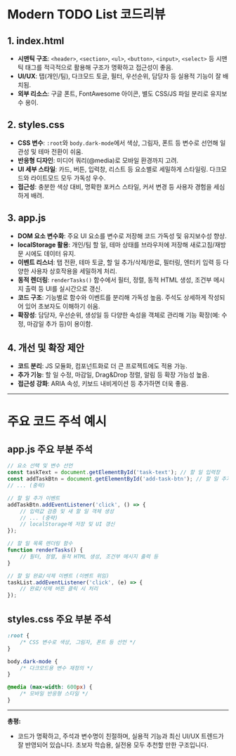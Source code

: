 # Modern TODO List 코드리뷰

## 1. index.html
- **시맨틱 구조**: `<header>`, `<section>`, `<ul>`, `<button>`, `<input>`, `<select>` 등 시맨틱 태그를 적극적으로 활용해 구조가 명확하고 접근성이 좋음.
- **UI/UX**: 탭(개인/팀), 다크모드 토글, 필터, 우선순위, 담당자 등 실용적 기능이 잘 배치됨.
- **외부 리소스**: 구글 폰트, FontAwesome 아이콘, 별도 CSS/JS 파일 분리로 유지보수 용이.

## 2. styles.css
- **CSS 변수**: `:root`와 `body.dark-mode`에서 색상, 그림자, 폰트 등 변수로 선언해 일관성 및 테마 전환이 쉬움.
- **반응형 디자인**: 미디어 쿼리(@media)로 모바일 환경까지 고려.
- **UI 세부 스타일**: 카드, 버튼, 입력창, 리스트 등 요소별로 세밀하게 스타일링. 다크모드와 라이트모드 모두 가독성 우수.
- **접근성**: 충분한 색상 대비, 명확한 포커스 스타일, 커서 변경 등 사용자 경험을 세심하게 배려.

## 3. app.js
- **DOM 요소 변수화**: 주요 UI 요소를 변수로 저장해 코드 가독성 및 유지보수성 향상.
- **localStorage 활용**: 개인/팀 할 일, 테마 상태를 브라우저에 저장해 새로고침/재방문 시에도 데이터 유지.
- **이벤트 리스너**: 탭 전환, 테마 토글, 할 일 추가/삭제/완료, 필터링, 엔터키 입력 등 다양한 사용자 상호작용을 세밀하게 처리.
- **동적 렌더링**: `renderTasks()` 함수에서 필터, 정렬, 동적 HTML 생성, 조건부 메시지 출력 등 UI를 실시간으로 갱신.
- **코드 구조**: 기능별로 함수와 이벤트를 분리해 가독성 높음. 주석도 상세하게 작성되어 있어 초보자도 이해하기 쉬움.
- **확장성**: 담당자, 우선순위, 생성일 등 다양한 속성을 객체로 관리해 기능 확장(예: 수정, 마감일 추가 등)이 용이함.

## 4. 개선 및 확장 제안
- **코드 분리**: JS 모듈화, 컴포넌트화로 더 큰 프로젝트에도 적용 가능.
- **추가 기능**: 할 일 수정, 마감일, Drag&Drop 정렬, 알림 등 확장 가능성 높음.
- **접근성 강화**: ARIA 속성, 키보드 내비게이션 등 추가하면 더욱 좋음.

---

# 주요 코드 주석 예시

## app.js 주요 부분 주석
```js
// 요소 선택 및 변수 선언
const taskText = document.getElementById('task-text'); // 할 일 입력창
const addTaskBtn = document.getElementById('add-task-btn'); // 할 일 추가 버튼
// ... (중략)

// 할 일 추가 이벤트
addTaskBtn.addEventListener('click', () => {
    // 입력값 검증 및 새 할 일 객체 생성
    // ... (중략)
    // localStorage에 저장 및 UI 갱신
});

// 할 일 목록 렌더링 함수
function renderTasks() {
    // 필터, 정렬, 동적 HTML 생성, 조건부 메시지 출력 등
}

// 할 일 완료/삭제 이벤트 (이벤트 위임)
taskList.addEventListener('click', (e) => {
    // 완료/삭제 버튼 클릭 시 처리
});
```

## styles.css 주요 부분 주석
```css
:root {
    /* CSS 변수로 색상, 그림자, 폰트 등 선언 */
}

body.dark-mode {
    /* 다크모드용 변수 재정의 */
}

@media (max-width: 600px) {
    /* 모바일 반응형 스타일 */
}
```

---

**총평:**
- 코드가 명확하고, 주석과 변수명이 친절하며, 실용적 기능과 최신 UI/UX 트렌드가 잘 반영되어 있습니다. 초보자 학습용, 실전용 모두 추천할 만한 구조입니다.
